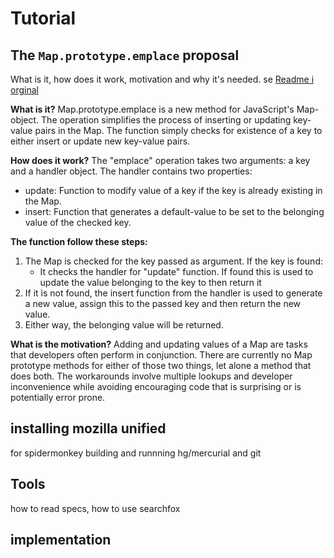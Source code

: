 # Tutorial

## The `Map.prototype.emplace` proposal
What is it, how does it work, motivation and why it's needed. se [Readme i orginal ](https://github.com/tc39/proposal-upsert/blob/master/README.md)

__What is it?__
Map.prototype.emplace is a new method for JavaScript's Map-object. The operation simplifies the process of inserting or updating key-value pairs in the Map. The function simply checks for existence of a key to either insert or update new key-value pairs. 

__How does it work?__ 
The "emplace" operation takes two arguments: a key and a handler object. The handler contains two properties:
* update: Function to modify value of a key if the key is already existing in the Map.
* insert: Function that generates a default-value to be set to the belonging value of the checked key. 


__The function follow these steps:__

1. The Map is checked for the key passed as argument. If the key is found:
    * It checks the handler for "update" function. If found this is used to update the value belonging to the key to then return it 
2. If it is not found, the insert function from the handler is used to generate a new value, assign this to the passed key and then return the new value. 
3. Either way, the belonging value will be returned. 

__What is the motivation?__ Adding and updating values of a Map are tasks that developers often perform in conjunction. There are currently no Map prototype methods for either of those two things, let alone a method that does both. The workarounds involve multiple lookups and developer inconvenience while avoiding encouraging code that is surprising or is potentially error prone.

## installing mozilla unified
for spidermonkey
building and runnning
hg/mercurial and git

## Tools
how to read specs, how to use searchfox

## implementation
